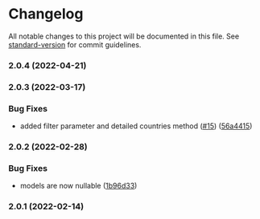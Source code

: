 # Changelog

All notable changes to this project will be documented in this file. See [standard-version](https://github.com/conventional-changelog/standard-version) for commit guidelines.

### 2.0.4 (2022-04-21)

### 2.0.3 (2022-03-17)


### Bug Fixes

* added filter parameter and detailed countries method ([#15](https://github.com/fattureincloud/fattureincloud-python-sdk/issues/15)) ([56a4415](https://github.com/fattureincloud/fattureincloud-python-sdk/commit/56a4415d185b129d657ae0a16f41e5fb16da4c9b))

### 2.0.2 (2022-02-28)


### Bug Fixes

* models are now nullable ([1b96d33](https://github.com/fattureincloud/fattureincloud-python-sdk/commit/1b96d334b62315e29d5cf93cf4b913ca17bba7c8))

### 2.0.1 (2022-02-14)
